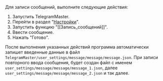 Для записи сообщений, выполните следующие действия:

1. Запустить TelegramMaster.
2. Перейти в раздел "[Настройки](Настройки.md)".
3. Запустить функцию "[[Запись_сообщений]]".
4. Ввести сообщение.
5. Нажать "Готово".

После выполнения указанных действий программа автоматически запишет введенные данные в файл `TelegramMaster/user_settings/message/message/message.json`. При записи повторного ввода сообщения, будет создан файл с именем `user_settings/message/message/message_1.json`, далее `user_settings/message/message/message_2.json` и так далее. 